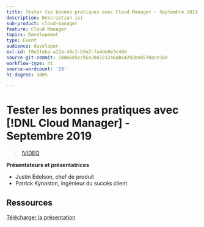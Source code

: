 ```yaml
---
title: Tester les bonnes pratiques avec Cloud Manager - Septembre 2019
description: Description ici
sub-product: cloud-manager
feature: Cloud Manager
topics: Development
type: Event
audience: developer
exl-id: f0e1feba-a12a-49c1-b5e2-fa4de9e3c49d
source-git-commit: 24d6605ccb5e204721246ab64283be8570ace16e
workflow-type: ht
source-wordcount: '29'
ht-degree: 100%

---
```


# Tester les bonnes pratiques avec [!DNL Cloud Manager] - Septembre 2019

>[!VIDEO](https://video.tv.adobe.com/v/329028/?quality=9&learn=on)


**Présentateurs et présentatrices**

* Justin Edelson, chef de produit
* Patrick Kynaston, ingénieur du succès client

## Ressources

[Télécharger la présentation](./assets/CloudManagerWebinarSeptember2019.pdf)
